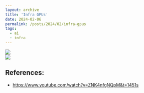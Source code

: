 ```yaml
---
layout: archive
title: 'Infra GPUs'
date: 2024-02-06
permalink: /posts/2024/02/infra-gpus
tags:
  - ai
  - infra
---
```



<img src='https://pbs.twimg.com/media/FbkEJX1WYAAh8wv?format=png&name=small' style='display:block; margin:auto;'>

<img src='https://substackcdn.com/image/fetch/w_1456,c_limit,f_webp,q_auto:good,fl_progressive:steep/https%3A%2F%2Fsubstack-post-media.s3.amazonaws.com%2Fpublic%2Fimages%2F486c51a2-195a-4d4a-ba7a-281140c9bf64_2208x1230.png' style='display:block; margin:auto;'>

  
## References:
- https://www.youtube.com/watch?v=ZNK4nfgNQpM&t=1451s